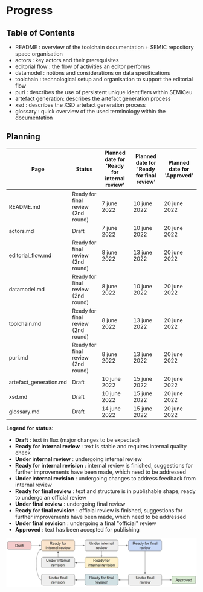 # Progress 

## Table of Contents

 - README : overview of the toolchain documentation + SEMIC repository space organisation 
 - actors : key actors and their prerequisites
 - editorial flow : the flow of activities an editor performs
 - datamodel : notions and considerations on data specifications
 - toolchain : technological setup and organisation to support the editorial flow
 - puri : describes the use of persistent unique identifiers within SEMICeu
 - artefact generation: describes the artefact generation process
 - xsd : describes the XSD artefact generation process
 - glossary : quick overview of the used terminology within the documentation

## Planning

| Page | Status| Planned date for<BR>'Ready for internal review' | Planned date for<BR>'Ready for final review' | Planned date for <BR>'Approved' |
| ---- | ---- | ---- | ---- | ---- | 
| README.md | Ready for final review (2nd round) | 7 june 2022 | 10 june 2022 | 20 june 2022|
| actors.md | Draft | 7 june 2022 | 10 june 2022 | 20 june 2022|
| editorial_flow.md | Ready for final review (2nd round) | 8 june 2022 | 13 june 2022 | 20 june 2022|
| datamodel.md | Ready for final review (2nd round) |  8 june 2022 | 10 june 2022 | 20 june 2022|
| toolchain.md | Ready for final review (2nd round) |  8 june 2022 | 13 june 2022 | 20 june 2022|
| puri.md | Ready for final review (2nd round) | 8 june 2022 | 13 june 2022 | 20 june 2022|
| artefact_generation.md | Draft | 10 june 2022 | 15 june 2022 | 20 june 2022 |
| xsd.md | Draft  | 10 june 2022 | 15 june 2022 | 20 june 2022 |
| glossary.md | Draft | 14 june 2022 | 15 june 2022| 20 june 2022 |


**Legend for status:**

 - **Draft** : text in flux (major changes to be expected)
 - **Ready for internal review** : text is stable and requires internal quality check
 - **Under internal review** : undergoing internal review
 - **Ready for internal revision** : internal review is finished, suggestions for further improvements have been made, which need to be addressed
 - **Under internal revision** : undergoing changes to address feedback from internal review
 - **Ready for final review** : text and structure is in publishable shape, ready to undergo an official review
 - **Under final review** : undergoing final review
 - **Ready for final revision** : official review is finished, suggestions for further improvements have been made, which need to be addressed
 - **Under final revision** : undergoing a final "official" review
 - **Approved** : text has been accepted for publishing

![status-change-overview.jpg](./images/status-change-overview.jpg)
